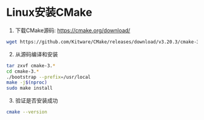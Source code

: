 # Linux安装CMake

1. 下载CMake源码: https://cmake.org/download/
```bash
wget https://github.com/Kitware/CMake/releases/download/v3.20.3/cmake-3.20.3.tar.gz
```
2. 从源码编译和安装
```bash
tar zxvf cmake-3.*
cd cmake-3.*
./bootstrap --prefix=/usr/local
make -j$(nproc)
sudo make install
```
3. 验证是否安装成功
```bash
cmake --version
```